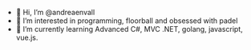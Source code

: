 - 👋 Hi, I’m @andreaenvall
- 👀 I’m interested in programming, floorball and obsessed with padel
- 🌱 I’m currently learning Advanced C#, MVC .NET, golang, javascript, vue.js.



<!---
andreaenvall/andreaenvall is a ✨ special ✨ repository because its `README.md` (this file) appears on your GitHub profile.
You can click the Preview link to take a look at your changes.
--->
